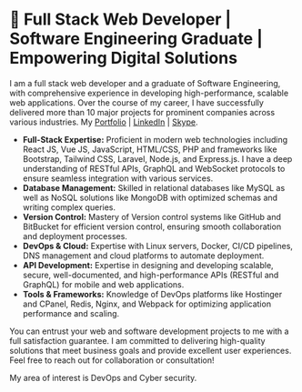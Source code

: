<div class="container">
        <h1>🚀 Full Stack Web Developer | Software Engineering Graduate | Empowering Digital Solutions</h1>
        <p>I am a full stack web developer and a graduate of Software Engineering, with comprehensive experience in developing high-performance, scalable web applications. Over the course of my career, I have successfully delivered more than 10 major projects for prominent companies across various industries. My <a href="https://portfolio-aliyan.netlify.app">Portfolio</a> | <a href="https://www.linkedin.com/in/alyan-nasir-a53ba8234" target="_blank">LinkedIn</a> | <a href="https://join.skype.com/invite/FpOVHJjysUDD">Skype</a>.</p>
        <ul>
            <li><strong>Full-Stack Expertise:</strong> Proficient in modern web technologies including React JS, Vue JS, JavaScript, HTML/CSS, PHP and frameworks like Bootstrap, Tailwind CSS, Laravel, Node.js, and Express.js. I have a deep understanding of RESTful APIs, GraphQL and WebSocket protocols to ensure seamless integration with various services.</li>
            <li><strong>Database Management:</strong> Skilled in relational databases like MySQL as well as NoSQL solutions like MongoDB with optimized schemas and writing complex queries.</li>
            <li><strong>Version Control:</strong> Mastery of Version control systems like GitHub and BitBucket for efficient version control, ensuring smooth collaboration and deployment processes.</li>
            <li><strong>DevOps & Cloud:</strong> Expertise with Linux servers, Docker, CI/CD pipelines, DNS management and cloud platforms to automate deployment.</li>
            <li><strong>API Development:</strong> Expertise in designing and developing scalable, secure, well-documented, and high-performance APIs (RESTful and GraphQL) for mobile and web applications.</li>
            <li><strong>Tools & Frameworks:</strong> Knowledge of DevOps platforms like Hostinger and CPanel, Redis, Nginx, and Webpack for optimizing application performance and scaling.</li>
        </ul>
        <p>You can entrust your web and software development projects to me with a full satisfaction guarantee. I am committed to delivering high-quality solutions that meet business goals and provide excellent user experiences.
<br>
Feel free to reach out for collaboration or consultation!</p>
        <p>My area of interest is DevOps and Cyber security.</p>
  </div>
